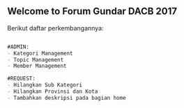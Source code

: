 ## Welcome to Forum Gundar DACB 2017

Berikut daftar perkembangannya:

```markdown

#ADMIN:
- Kategori Management
- Topic Management
- Member Management

#REQUEST:
- Hilangkan Sub Kategori
- Hilangkan Provinsi dan Kota
- Tambahkan deskripsi pada bagian home

```
